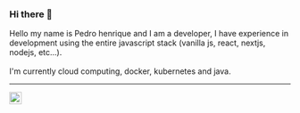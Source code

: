 ### Hi there 👋

<p align="left">
  Hello my name is Pedro henrique and I am a developer, I have experience in development using the entire javascript stack (vanilla js, react, nextjs, nodejs, etc...).
  <br/><br/>
  I'm currently cloud computing, docker, kubernetes and java.
</p>

<hr />

<a target="_blank" href="https://www.linkedin.com/in/pedro-henrique-da-silva-008816199">
  <img align="left" alt="LinkdeIN" width="22px" src="https://cdn.jsdelivr.net/npm/simple-icons@v3/icons/linkedin.svg" />
</a>

<!-- 

Here are some ideas to get you started:

- 🔭 I’m currently working on ...
- 🌱 I’m currently learning ...
- 👯 I’m looking to collaborate on ...
- 🤔 I’m looking for help with ...
- 💬 Ask me about ...
- 📫 How to reach me: ...
- 😄 Pronouns: ...
- ⚡ Fun fact: ...
-->
